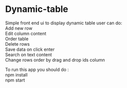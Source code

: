 # Dynamic-table
Simple front end ui to display dynamic table user can do: <br/> 
Add new row <br/>
Edit column content <br/>
Order table <br/>
Delete rows <br/>
Save data on click enter <br/>
Search on text content <br/>
Change rows order by drag and drop ids column <br/>

To run this app you should do :<br/> 
npm install<br/>
npm start